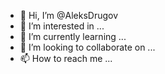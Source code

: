 - 👋 Hi, I’m @AleksDrugov
- 👀 I’m interested in ...
- 🌱 I’m currently learning ...
- 💞️ I’m looking to collaborate on ...
- 📫 How to reach me ...

<!---
AleksDrugov/AleksDrugov is a ✨ special ✨ repository because its `README.md` (this file) appears on your GitHub profile.
You can click the Preview link to take a look at your changes.
--->

